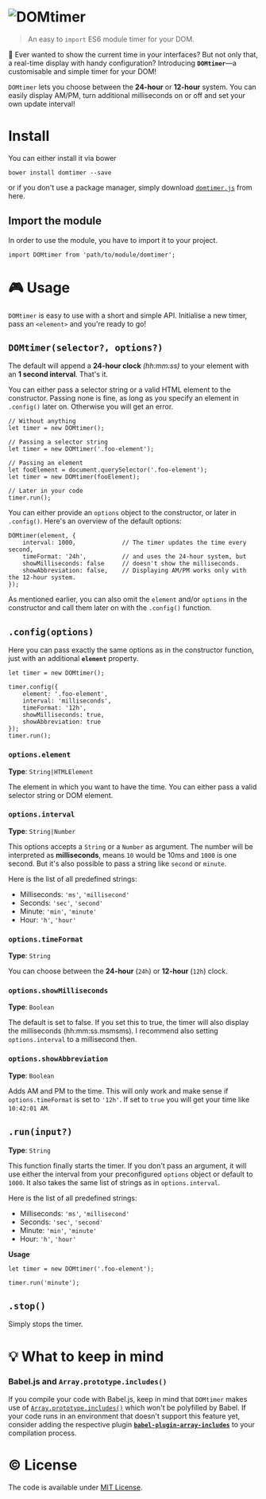 # ![DOMtimer](https://github.com/morkro/DOMtimer/blob/master/media/domtimer.svg)
> An easy to `import` ES6 module timer for your DOM.

:loudspeaker: Ever wanted to show the current time in your interfaces? But not only that, a real-time display with handy configuration? Introducing **`DOMtimer`**—a customisable and simple timer for your DOM!


`DOMtimer` lets you choose between the **24-hour** or **12-hour** system. You can easily display AM/PM, turn additional milliseconds on or off and set your own update interval!


# Install
You can either install it via bower

```
bower install domtimer --save
```

or if you don't use a package manager, simply download [`domtimer.js`](https://github.com/morkro/DOMtimer/blob/master/domtimer.js) from here.


## Import the module

In order to use the module, you have to import it to your project.

```
import DOMtimer from 'path/to/module/domtimer';
```

# :video_game: Usage
`DOMtimer` is easy to use with a short and simple API. Initialise a new timer, pass an `<element>` and you're ready to go!


## `DOMtimer(selector?, options?)`
The default will append a **24-hour clock** _(hh:mm:ss)_ to your element with an **1 second interval**. That's it.

You can either pass a selector string or a valid HTML element to the constructor. Passing none is fine, as long as you specify an element in `.config()` later on. Otherwise you will get an error.


```
// Without anything
let timer = new DOMtimer();

// Passing a selector string
let timer = new DOMtimer('.foo-element');

// Passing an element
let fooElement = document.querySelector('.foo-element');
let timer = new DOMtimer(fooElement);

// Later in your code
timer.run();
```

You can either provide an `options` object to the constructor, or later in `.config()`. Here's an overview of the default options:

```
DOMtimer(element, {
	interval: 1000,				// The timer updates the time every second,
	timeFormat: '24h',			// and uses the 24-hour system, but
	showMilliseconds: false		// doesn't show the milliseconds.
	showAbbreviation: false,	// Displaying AM/PM works only with the 12-hour system.
});
```

As mentioned earlier, you can also omit the `element` and/or `options` in the constructor and call them later on with the `.config()` function.


## `.config(options)`
Here you can pass exactly the same options as in the constructor function, just with an additional **`element`** property.

```
let timer = new DOMtimer();

timer.config({
	element: '.foo-element',
	interval: 'milliseconds',
	timeFormat: '12h',
	showMilliseconds: true,
	showAbbreviation: true
});
timer.run();
```

### `options.element`
**Type**: `String|HTMLElement`

The element in which you want to have the time. You can either pass a valid selector string or DOM element.

### `options.interval`
**Type**: `String|Number`

This options accepts a `String` or a `Number` as argument. The number will be interpreted as **milliseconds**, means `10` would be 10ms and `1000` is one second. But it's also possible to pass a string like `second` or `minute`.

Here is the list of all predefined strings:

* Milliseconds: `'ms'`, `'millisecond'`
* Seconds: `'sec'`, `'second'`
* Minute: `'min'`, `'minute'`
* Hour: `'h'`, `'hour'`


### `options.timeFormat`
**Type**: `String`

You can choose between the **24-hour** (`24h`) or **12-hour** (`12h`) clock.

### `options.showMilliseconds`
**Type**: `Boolean`

The default is set to false. If you set this to true, the timer will also display the milliseconds (hh:mm:ss.msmsms). I recommend also setting `options.interval` to a millisecond then.

### `options.showAbbreviation`
**Type**: `Boolean`

Adds AM and PM to the time. This will only work and make sense if `options.timeFormat` is set to `'12h'`. If set to `true` you will get your time like `10:42:01 AM`.


## `.run(input?)`
**Type**: `String`

This function finally starts the timer. If you don't pass an argument, it will use either the interval from your preconfigured `options` object or default to `1000`.
It also takes the same list of strings as in `options.interval`.

Here is the list of all predefined strings:

* Milliseconds: `'ms'`, `'millisecond'`
* Seconds: `'sec'`, `'second'`
* Minute: `'min'`, `'minute'`
* Hour: `'h'`, `'hour'`

**Usage**

```
let timer = new DOMtimer('.foo-element');

timer.run('minute');
```



## `.stop()`

Simply stops the timer.



# :bulb: What to keep in mind
### Babel.js and `Array.prototype.includes()`
If you compile your code with Babel.js, keep in mind that `DOMtimer` makes use of [`Array.prototype.includes()`](https://developer.mozilla.org/en-US/docs/Web/JavaScript/Reference/Global_Objects/Array/includes) which won't be polyfilled by Babel. If your code runs in an environment that doesn't support this feature yet, consider adding the respective plugin [**`babel-plugin-array-includes`**](https://github.com/stoeffel/babel-plugin-array-includes) to your compilation process.



# :copyright: License
The code is available under [MIT License](https://github.com/morkro/DOMtimer/blob/master/LICENSE).